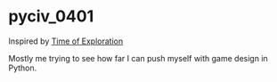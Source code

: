 # pyciv_0401

Inspired by [Time of Exploration](https://play.google.com/store/apps/details?id=d.android.settlers1)

Mostly me trying to see how far I can push myself with game design in Python.